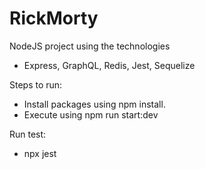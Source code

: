 # RickMorty
NodeJS project using the technologies
- Express, GraphQL, Redis, Jest, Sequelize

Steps to run:
- Install packages using npm install.
- Execute using npm run start:dev

Run test:
- npx jest